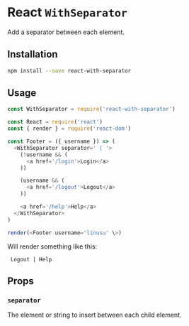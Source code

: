 # React `WithSeparator`

Add a separator between each element.

## Installation

```sh
npm install --save react-with-separator
```

## Usage

```js
const WithSeparator = require('react-with-separator')

const React = require('react')
const { render } = require('react-dom')

const Footer = ({ username }) => (
  <WithSeparator separator=' | '>
    (!username && (
      <a href='/login'>Login</a>
    ))

    (username && (
      <a href='/logout'>Logout</a>
    ))

    <a href='/help'>Help</a>
  </WithSeparator>
)

render(<Footer username='linusu' \>)
```

Will render something like this:

```text
 Logout | Help
```

## Props

### `separator`

The element or string to insert between each child element.
